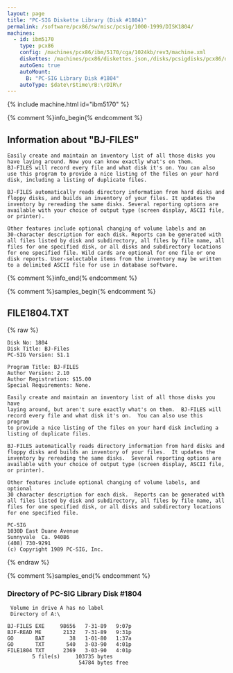 ```yaml
---
layout: page
title: "PC-SIG Diskette Library (Disk #1804)"
permalink: /software/pcx86/sw/misc/pcsig/1000-1999/DISK1804/
machines:
  - id: ibm5170
    type: pcx86
    config: /machines/pcx86/ibm/5170/cga/1024kb/rev3/machine.xml
    diskettes: /machines/pcx86/diskettes.json,/disks/pcsigdisks/pcx86/diskettes.json
    autoGen: true
    autoMount:
      B: "PC-SIG Library Disk #1804"
    autoType: $date\r$time\rB:\rDIR\r
---
```


{% include machine.html id="ibm5170" %}

{% comment %}info_begin{% endcomment %}

## Information about "BJ-FILES"

    Easily create and maintain an inventory list of all those disks you
    have laying around. Now you can know exactly what's on them.
    BJ-FILES will record every file and what disk it's on. You can also
    use this program to provide a nice listing of the files on your hard
    disk, including a listing of duplicate files.
    
    BJ-FILES automatically reads directory information from hard disks and
    floppy disks, and builds an inventory of your files. It updates the
    inventory by rereading the same disks. Several reporting options are
    available with your choice of output type (screen display, ASCII file,
    or printer).
    
    Other features include optional changing of volume labels and an
    30-character description for each disk. Reports can be generated with
    all files listed by disk and subdirectory, all files by file name, all
    files for one specified disk, or all disks and subdirectory locations
    for one specified file. Wild cards are optional for one file or one
    disk reports. User-selectable items from the inventory may be written
    to a delimited ASCII file for use in database software.
{% comment %}info_end{% endcomment %}

{% comment %}samples_begin{% endcomment %}

## FILE1804.TXT

{% raw %}
```
Disk No: 1804                                                           
Disk Title: BJ-Files                                                    
PC-SIG Version: S1.1                                                    
                                                                        
Program Title: BJ-FILES                                                 
Author Version: 2.10                                                    
Author Registration: $15.00                                             
Special Requirements: None.                                             
                                                                        
Easily create and maintain an inventory list of all those disks you have
laying around, but aren't sure exactly what's on them.  BJ-FILES will   
record every file and what disk it's on.  You can also use this program 
to provide a nice listing of the files on your hard disk including a    
listing of duplicate files.                                             
                                                                        
BJ-FILES automatically reads directory information from hard disks and  
floppy disks and builds an inventory of your files.  It updates the     
inventory by rereading the same disks.  Several reporting options are   
available with your choice of output type (screen display, ASCII file,  
or printer).                                                            
                                                                        
Other features include optional changing of volume labels, and optional 
30 character description for each disk.  Reports can be generated with  
all files listed by disk and subdirectory, all files by file name, all  
files for one specified disk, or all disks and subdirectory locations   
for one specified file.                                                 
                                                                        
PC-SIG                                                                  
1030D East Duane Avenue                                                 
Sunnyvale  Ca. 94086                                                    
(408) 730-9291                                                          
(c) Copyright 1989 PC-SIG, Inc.                                         
```
{% endraw %}

{% comment %}samples_end{% endcomment %}

### Directory of PC-SIG Library Disk #1804

     Volume in drive A has no label
     Directory of A:\

    BJ-FILES EXE     98656   7-31-89   9:07p
    BJF-READ ME       2132   7-31-89   9:31p
    GO       BAT        38   1-01-80   1:37a
    GO       TXT       540   3-03-90   4:01p
    FILE1804 TXT      2369   3-03-90   4:01p
            5 file(s)     103735 bytes
                           54784 bytes free
